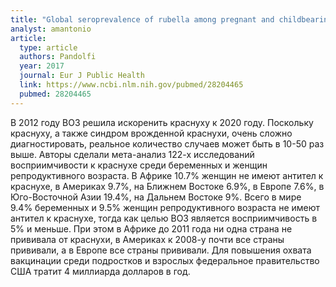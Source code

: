 ```yaml
---
title: "Global seroprevalence of rubella among pregnant and childbearing age women: a meta-analysis"
analyst: amantonio
article:
  type: article
  authors: Pandolfi
  year: 2017
  journal: Eur J Public Health
  link: https://www.ncbi.nlm.nih.gov/pubmed/28204465
  pubmed: 28204465
---
```


В 2012 году ВОЗ решила искоренить краснуху к 2020 году.
Поскольку краснуху, а также синдром врожденной краснухи, очень сложно диагностировать, реальное количество случаев может быть в 10-50 раз выше.
Авторы сделали мета-анализ 122-х исследований восприимчивости к краснухе среди беременных и женщин репродуктивного возраста.
В Африке 10.7% женщин не имеют антител к краснухе, в Америках 9.7%, на Ближнем Востоке 6.9%, в Европе 7.6%, в Юго-Восточной Азии 19.4%, на Дальнем Востоке 9%. Всего в мире 9.4% беременных и 9.5% женщин репродуктивного возраста не имеют антител к краснухе, тогда как целью ВОЗ является восприимчивость в 5% и меньше.
При этом в Африке до 2011 года ни одна страна не прививала от краснухи, в Америках к 2008-у почти все страны прививали, а в Европе все страны прививали.
Для повышения охвата вакцинации среди подростков и взрослых федеральное правительство США тратит 4 миллиарда долларов в год.
